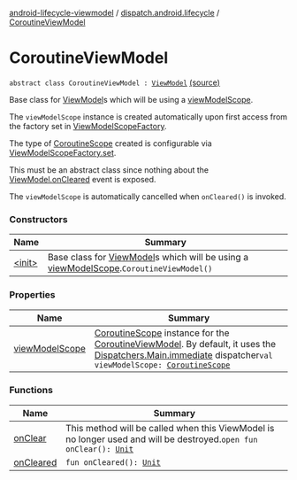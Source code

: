 [android-lifecycle-viewmodel](../../index.md) / [dispatch.android.lifecycle](../index.md) / [CoroutineViewModel](./index.md)

# CoroutineViewModel

`abstract class CoroutineViewModel : `[`ViewModel`](https://developer.android.com/reference/androidx/androidx/lifecycle/ViewModel.html) [(source)](https://github.com/RBusarow/Dispatch/tree/master/android-lifecycle-viewmodel/src/main/java/dispatch/android/lifecycle/CoroutineViewModel.kt#L34)

Base class for [ViewModel](https://developer.android.com/reference/androidx/androidx/lifecycle/ViewModel.html)s which will be using a [viewModelScope](view-model-scope.md).

The `viewModelScope` instance is created automatically upon first access
from the factory set in [ViewModelScopeFactory](../-view-model-scope-factory/index.md).

The type of [CoroutineScope](https://kotlin.github.io/kotlinx.coroutines/kotlinx-coroutines-core/kotlinx.coroutines/-coroutine-scope/index.html) created is configurable via [ViewModelScopeFactory.set](../-view-model-scope-factory/set.md).

This must be an abstract class since nothing about the [ViewModel.onCleared](https://developer.android.com/reference/androidx/androidx/lifecycle/ViewModel.html#onCleared()) event is exposed.

The `viewModelScope` is automatically cancelled when `onCleared()` is invoked.

### Constructors

| Name | Summary |
|---|---|
| [&lt;init&gt;](-init-.md) | Base class for [ViewModel](https://developer.android.com/reference/androidx/androidx/lifecycle/ViewModel.html)s which will be using a [viewModelScope](view-model-scope.md).`CoroutineViewModel()` |

### Properties

| Name | Summary |
|---|---|
| [viewModelScope](view-model-scope.md) | [CoroutineScope](https://kotlin.github.io/kotlinx.coroutines/kotlinx-coroutines-core/kotlinx.coroutines/-coroutine-scope/index.html) instance for the [CoroutineViewModel](./index.md). By default, it uses the [Dispatchers.Main.immediate](https://kotlin.github.io/kotlinx.coroutines/kotlinx-coroutines-core/kotlinx.coroutines/-main-coroutine-dispatcher/immediate.html) dispatcher`val viewModelScope: `[`CoroutineScope`](https://kotlin.github.io/kotlinx.coroutines/kotlinx-coroutines-core/kotlinx.coroutines/-coroutine-scope/index.html) |

### Functions

| Name | Summary |
|---|---|
| [onClear](on-clear.md) | This method will be called when this ViewModel is no longer used and will be destroyed.`open fun onClear(): `[`Unit`](https://kotlinlang.org/api/latest/jvm/stdlib/kotlin/-unit/index.html) |
| [onCleared](on-cleared.md) | `fun onCleared(): `[`Unit`](https://kotlinlang.org/api/latest/jvm/stdlib/kotlin/-unit/index.html) |
